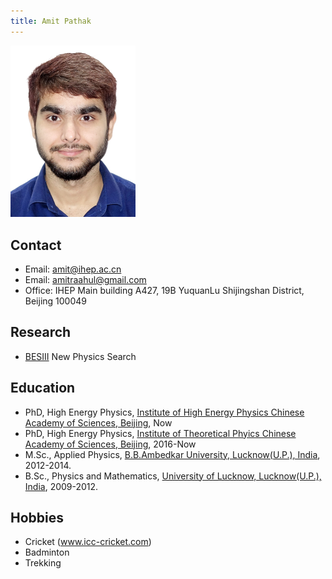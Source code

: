 ```yaml
---
title: Amit Pathak
---
```



<img src="/images/Amit_Pathak.jpg" width="200"/>

## Contact 
- Email: amit@ihep.ac.cn
- Email: amitraahul@gmail.com
- Office: IHEP Main building A427, 19B YuquanLu Shijingshan District, Beijing 100049

## Research 
- [BESIII](http://bes3.ihep.ac.cn) New Physics Search

## Education
- PhD, High Energy Physics, [Institute of High Energy Physics Chinese Academy of Sciences, Beijing](www.ihep.cas.cn), Now
- PhD, High Energy Physics, [Institute of Theoretical Phyics Chinese Academy of Sciences, Beijing](www.itp.cas.cn), 2016-Now
- M.Sc., Applied Physics, [B.B.Ambedkar University, Lucknow(U.P.), India](www.bbau.ac.in), 2012-2014.
- B.Sc., Physics and Mathematics, [University of Lucknow, Lucknow(U.P.), India](www.lkouniv.ac.in), 2009-2012. 

## Hobbies
- Cricket (www.icc-cricket.com)
- Badminton
- Trekking

